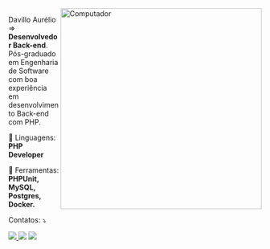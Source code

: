 <img src="https://raw.githubusercontent.com/MicaelliMedeiros/micaellimedeiros/master/image/computer-illustration.png" min-width="400px" max-width="400px" width="400px" align="right" alt="Computador">

<p align="left"> 
  Davillo Aurélio => <strong>Desenvolvedor Back-end</strong>.<br>
  Pós-graduado em Engenharia de Software com boa experiência em desenvolvimento Back-end com PHP.
</p>

<p align="left">
  🦄 Linguagens: <strong>PHP Developer</strong>
</p>

<p align="left">
  💼 Ferramentas: <strong>PHPUnit, MySQL, Postgres, Docker.</strong>
</p>

<p align="left">
     Contatos: ⤵️
</p>

<p align="left">
  <a href="mailto:davillo.dev@gmail.com?subject=Ola" target="_blank" alt="Gmail">
  <img src="https://img.shields.io/badge/-Gmail-FF0000?style=flat-square&labelColor=FF0000&logo=gmail&logoColor=white&link="/>
  </a>

  <a href="https://www.linkedin.com/in/davilloaurelio/" target="_blank" alt="Linkedin">
  <img src="https://img.shields.io/badge/-Linkedin-0e76a8?style=flat-square&logo=Linkedin&logoColor=white&link="/></a>

  <a href="https://api.whatsapp.com/send?phone=5588997334847" target="_blank" alt="WhatsApp">
  <img src="https://img.shields.io/badge/-WhatsApp-25d366?style=flat-square&labelColor=25d366&logo=whatsapp&logoColor=white&link=API-DO-SEU-WHATSAPP"/></a>

</p>  
